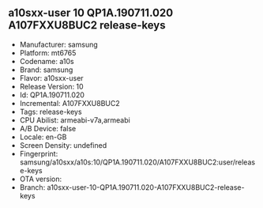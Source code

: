 ## a10sxx-user 10 QP1A.190711.020 A107FXXU8BUC2 release-keys
- Manufacturer: samsung
- Platform: mt6765
- Codename: a10s
- Brand: samsung
- Flavor: a10sxx-user
- Release Version: 10
- Id: QP1A.190711.020
- Incremental: A107FXXU8BUC2
- Tags: release-keys
- CPU Abilist: armeabi-v7a,armeabi
- A/B Device: false
- Locale: en-GB
- Screen Density: undefined
- Fingerprint: samsung/a10sxx/a10s:10/QP1A.190711.020/A107FXXU8BUC2:user/release-keys
- OTA version: 
- Branch: a10sxx-user-10-QP1A.190711.020-A107FXXU8BUC2-release-keys
